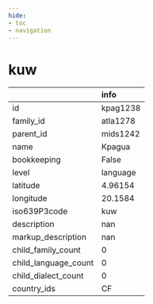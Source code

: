 ```yaml
---
hide:
- toc
- navigation
---
```

# kuw
|                      | info     |
|:---------------------|:---------|
| id                   | kpag1238 |
| family_id            | atla1278 |
| parent_id            | mids1242 |
| name                 | Kpagua   |
| bookkeeping          | False    |
| level                | language |
| latitude             | 4.96154  |
| longitude            | 20.1584  |
| iso639P3code         | kuw      |
| description          | nan      |
| markup_description   | nan      |
| child_family_count   | 0        |
| child_language_count | 0        |
| child_dialect_count  | 0        |
| country_ids          | CF       |